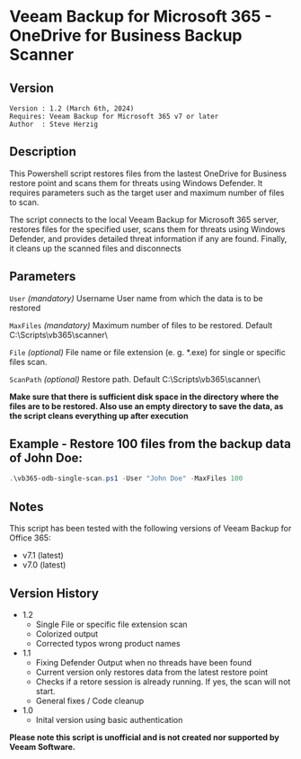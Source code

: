 # Veeam Backup for Microsoft 365 - OneDrive for Business Backup Scanner


## Version
~~~~
Version : 1.2 (March 6th, 2024)
Requires: Veeam Backup for Microsoft 365 v7 or later
Author  : Steve Herzig
~~~~

## Description
This Powershell script restores files from the lastest OneDrive for Business restore point and scans them for threats using Windows Defender. It requires parameters such as the target user and maximum number of files to scan. 

The script connects to the local Veeam Backup for Microsoft 365 server, restores files for the specified user, scans them for threats using Windows Defender, and provides detailed threat information if any are found. Finally, it cleans up the scanned files and disconnects 

## Parameters
`User`
_(mandatory)_ Username User name from which the data is to be restored

`MaxFiles`
_(mandatory)_ Maximum number of files to be restored. Default C:\Scripts\vb365\scanner\

`File`
_(optional)_ File name or file extension (e. g. *.exe) for single or specific files scan.

`ScanPath`
_(optional)_ Restore path. Default C:\Scripts\vb365\scanner\

**Make sure that there is sufficient disk space in the directory where the files are to be restored. Also use an empty directory to save the data, as the script cleans everything up after execution**

## Example - Restore 100 files from the backup data of John Doe:

```powershell
.\vb365-odb-single-scan.ps1 -User "John Doe" -MaxFiles 100
```

## Notes

This script has been tested with the following versions of Veeam Backup for Office 365:
  - v7.1 (latest)
  - v7.0 (latest)

## Version History
* 1.2
    * Single File or specific file extension scan
    * Colorized output
    * Corrected typos wrong product names
* 1.1
    * Fixing Defender Output when no threads have been found
    * Current version only restores data from the latest restore point
    * Checks if a retore session is already running. If yes, the scan will not start.
    * General fixes / Code cleanup       
* 1.0
    * Inital version using basic authentication

**Please note this script is unofficial and is not created nor supported by Veeam Software.**

